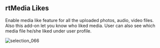 ##  rtMedia Likes

Enable media like feature for all the uploaded photos, audio, video files. Also this add-on let you know who liked media. User can also see which media file he/she liked under user profile.

![selection_066](https://cloud.githubusercontent.com/assets/1140051/7629097/98045432-fa47-11e4-9012-d737bfcb2b0d.png)
